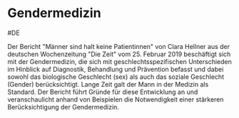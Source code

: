 # Gendermedizin
#DE 

Der Bericht "Männer sind halt keine Patientinnen" von Clara Hellner aus der deutschen Wochenzeitung "Die Zeit" vom 25. Februar 2019 beschäftigt sich mit der Gendermedizin, die sich mit geschlechtsspezifischen Unterschieden im Hinblick auf Diagnostik, Behandlung und Prävention befasst und dabei sowohl das biologische Geschlecht (sex) als auch das soziale Geschlecht (Gender) berücksichtigt. Lange Zeit galt der Mann in der Medizin als Standard. Der Bericht führt Gründe für diese Entwicklung an und veranschaulicht anhand von Beispielen die Notwendigkeit einer stärkeren Berücksichtigung der Gendermedizin.